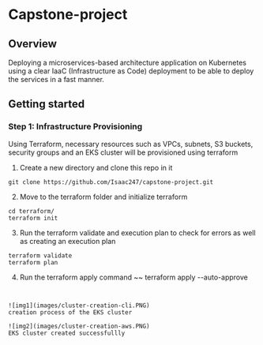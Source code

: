 # Capstone-project
## Overview  
Deploying a microservices-based architecture application on Kubernetes using a clear IaaC (Infrastructure as Code) deployment to be able to deploy the services in a fast manner.  
## Getting started 

### Step 1: Infrastructure Provisioning
Using Terraform, necessary resources such as VPCs, subnets, S3 buckets, security groups and an EKS cluster will be provisioned using terraform 
1. Create a new directory and clone this repo in it 
  ~~~  
  git clone https://github.com/Isaac247/capstone-project.git
  ~~~
2. Move to the terraform folder and initialize terraform
  ~~~
  cd terraform/
  terraform init
  ~~~
3. Run the terraform validate and execution plan to check for errors as well as creating an execution plan
  ~~~
  terraform validate  
  terraform plan
  ~~~
4. Run the terraform apply command
  ~~
  terraform apply --auto-approve
  ~~~   


![img1](images/cluster-creation-cli.PNG)  
creation process of the EKS cluster  
   
![img2](images/cluster-creation-aws.PNG)
EKS cluster created successfullly
